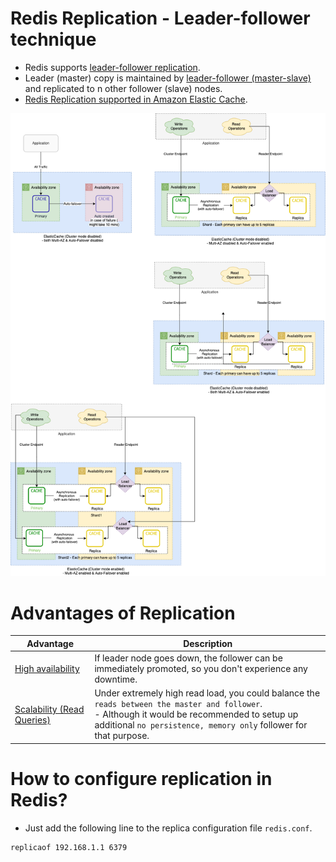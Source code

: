 # Redis Replication - Leader-follower technique
- Redis supports [leader-follower replication](https://redis.io/docs/manual/replication/).
- Leader (master) copy is maintained by [leader-follower (master-slave)](../../4_Consistency&Replication/SingleLeaderReplication.md) and replicated to n other follower (slave) nodes.
- [Redis Replication supported in Amazon Elastic Cache](../../../2_AWSServices/6_DatabaseServices/AmazonElasticCache/Readme.md).

![img.png](../../../2_AWSServices/6_DatabaseServices/AmazonElasticCache/assets/ElasticCache-Multi-AZ.drawio.png)

# Advantages of Replication

| Advantage                                                                                   | Description                                                                                                                                                                                                           |
|---------------------------------------------------------------------------------------------|-----------------------------------------------------------------------------------------------------------------------------------------------------------------------------------------------------------------------|
| [High availability](../../../7a_HighAvailability/HighAvailability.md) | If leader node goes down, the follower can be immediately promoted, so you don't experience any downtime.                                                                                                             |
| [Scalability (Read Queries)](../../3_ScalabilityTechniques/Readme.md)                                          | Under extremely high read load, you could balance the `reads between the master and follower`.<br/>- Although it would be recommended to setup up additional `no persistence, memory only` follower for that purpose. |

# How to configure replication in Redis?
- Just add the following line to the replica configuration file `redis.conf`.

```
replicaof 192.168.1.1 6379
```
